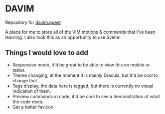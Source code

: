 # DAVIM

Repository for [davim.quest](http://www.davim.quest)

A place for me to store all of the VIM motions & commands that I've been learning. I also took this as an opportunity to use Svelte!

## Things I would love to add

- Responsive mode, it'd be great to be able to view this on mobile or tablet.
- Theme changing, at the moment it is mainly Dracula, but it'd be cool to change that.
- Tags display, the data here is tagged, but there is currently no visual indication of them.
- Preview commands in code, it'd be cool to see a demonstration of what the code does.
- Get a better favicon
